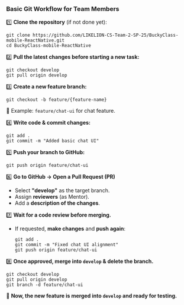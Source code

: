 ### **Basic Git Workflow for Team Members**

1️⃣ **Clone the repository** (if not done yet):

```
git clone https://github.com/LIKELION-CS-Team-2-SP-25/BuckyClass-mobile-ReactNative.git
cd BuckyClass-mobile-ReactNative
```

2️⃣ **Pull the latest changes before starting a new task:**

```
git checkout develop
git pull origin develop
```

3️⃣ **Create a new feature branch:**

```
git checkout -b feature/{feature-name}
```

📌 Example: `feature/chat-ui` for chat feature.

4️⃣ **Write code & commit changes:**

```
git add .
git commit -m "Added basic chat UI"
```

5️⃣ **Push your branch to GitHub:**

```
git push origin feature/chat-ui
```

6️⃣ **Go to GitHub → Open a Pull Request (PR)**

-   Select **"develop"** as the target branch.
-   Assign **reviewers** (as Mentor).
-   Add a **description of the changes**.

7️⃣ **Wait for a code review before merging.**

-   If requested, **make changes** and **push again**:
    ```
    git add .
    git commit -m "Fixed chat UI alignment"
    git push origin feature/chat-ui
    ```

8️⃣ **Once approved, merge into `develop` & delete the branch.**

```
git checkout develop
git pull origin develop
git branch -d feature/chat-ui
```

📌 **Now, the new feature is merged into `develop` and ready for testing.**

